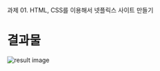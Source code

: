 과제 01. HTML, CSS를 이용해서 넷플릭스 사이트 만들기

# 결과물

![result image](https://github.com/kyj0503/goorm_htmlcss/blob/main/Netflix/img/result.png)
